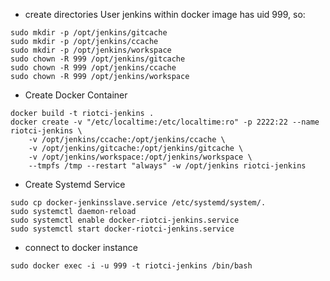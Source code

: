 * create directories User jenkins within docker image has uid 999, so:
```
sudo mkdir -p /opt/jenkins/gitcache
sudo mkdir -p /opt/jenkins/ccache
sudo mkdir -p /opt/jenkins/workspace
sudo chown -R 999 /opt/jenkins/gitcache
sudo chown -R 999 /opt/jenkins/ccache
sudo chown -R 999 /opt/jenkins/workspace
```

* Create Docker Container
```
docker build -t riotci-jenkins .
docker create -v "/etc/localtime:/etc/localtime:ro" -p 2222:22 --name riotci-jenkins \
    -v /opt/jenkins/ccache:/opt/jenkins/ccache \
    -v /opt/jenkins/gitcache:/opt/jenkins/gitcache \
    -v /opt/jenkins/workspace:/opt/jenkins/workspace \
    --tmpfs /tmp --restart "always" -w /opt/jenkins riotci-jenkins
```

* Create Systemd Service
```
sudo cp docker-jenkinsslave.service /etc/systemd/system/.
sudo systemctl daemon-reload
sudo systemctl enable docker-riotci-jenkins.service
sudo systemctl start docker-riotci-jenkins.service
```

* connect to docker instance

```
sudo docker exec -i -u 999 -t riotci-jenkins /bin/bash
```
